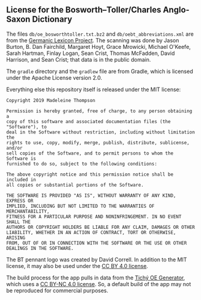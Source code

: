 ## License for the Bosworth–Toller/Charles Anglo-Saxon Dictionary

The files `db/oe_bosworthtoller.txt.bz2` and `db/oebt_abbreviations.xml` are
from the [Germanic Lexicon
Project](https://www.ling.upenn.edu/~kurisuto/germanic/language_resources.html).
The scanning was done by Jason Burton, B. Dan Fairchild, Margaret Hoyt, Grace
Mrowicki, Michael O'Keefe, Sarah Hartman, Finlay Logan, Sean Crist, Thomas
McFadden, David Harrison, and Sean Crist; that data is in the public domain.

The `gradle` directory and the `gradlew` file are from Gradle, which is
licensed under the Apache License version 2.0.

Everything else this repository itself is released under the MIT license:

    Copyright 2019 Madeleine Thompson

    Permission is hereby granted, free of charge, to any person obtaining a
    copy of this software and associated documentation files (the "Software"), to
    deal in the Software without restriction, including without limitation the
    rights to use, copy, modify, merge, publish, distribute, sublicense, and/or
    sell copies of the Software, and to permit persons to whom the Software is
    furnished to do so, subject to the following conditions:

    The above copyright notice and this permission notice shall be included in
    all copies or substantial portions of the Software.

    THE SOFTWARE IS PROVIDED "AS IS", WITHOUT WARRANTY OF ANY KIND, EXPRESS OR
    IMPLIED, INCLUDING BUT NOT LIMITED TO THE WARRANTIES OF MERCHANTABILITY,
    FITNESS FOR A PARTICULAR PURPOSE AND NONINFRINGEMENT. IN NO EVENT SHALL THE
    AUTHORS OR COPYRIGHT HOLDERS BE LIABLE FOR ANY CLAIM, DAMAGES OR OTHER
    LIABILITY, WHETHER IN AN ACTION OF CONTRACT, TORT OR OTHERWISE, ARISING
    FROM, OUT OF OR IN CONNECTION WITH THE SOFTWARE OR THE USE OR OTHER
    DEALINGS IN THE SOFTWARE.

The BT pennant logo was created by David Correll. In addition to the MIT
license, it may also be used under the [CC BY 4.0
license](https://creativecommons.org/licenses/by/4.0/).

The build process for the app pulls in data from the [Tichý OE
Generator](https://github.com/madeleineth/tichy_oe_generator), which uses a [CC
BY-NC 4.0 license](https://creativecommons.org/licenses/by-nc/4.0/). So, a
default build of the app may not be reproduced for commercial purposes.

